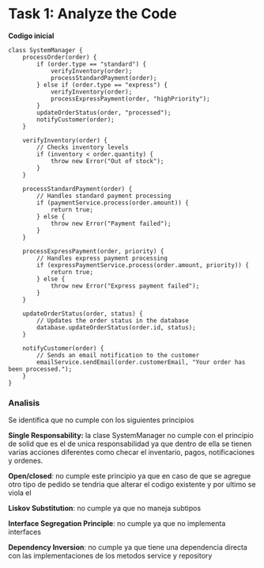 # Task 1: Analyze the Code

**Codigo inicial**

``` 
class SystemManager {
    processOrder(order) {
        if (order.type == "standard") {
            verifyInventory(order);
            processStandardPayment(order);
        } else if (order.type == "express") {
            verifyInventory(order);
            processExpressPayment(order, "highPriority");
        }
        updateOrderStatus(order, "processed");
        notifyCustomer(order);
    }
 
    verifyInventory(order) {
        // Checks inventory levels
        if (inventory < order.quantity) {
            throw new Error("Out of stock");
        }
    }
 
    processStandardPayment(order) {
        // Handles standard payment processing
        if (paymentService.process(order.amount)) {
            return true;
        } else {
            throw new Error("Payment failed");
        }
    }
 
    processExpressPayment(order, priority) {
        // Handles express payment processing
        if (expressPaymentService.process(order.amount, priority)) {
            return true;
        } else {
            throw new Error("Express payment failed");
        }
    }
 
    updateOrderStatus(order, status) {
        // Updates the order status in the database
        database.updateOrderStatus(order.id, status);
    }
 
    notifyCustomer(order) {
        // Sends an email notification to the customer
        emailService.sendEmail(order.customerEmail, "Your order has been processed.");
    }
}
``` 

### Analisis
Se identifica que no cumple con los siguientes principios

**Single Responsability:**  la clase SystemManager no cumple con el principio de solid que es el de unica responsabilidad ya que dentro de ella se tienen varias acciones diferentes como checar el inventario, pagos, notificaciones y ordenes.

**Open/closed**:  no cumple este principio ya que en caso de que se agregue otro tipo de pedido se tendria que alterar el codigo existente y por ultimo se viola el 

**Liskov Substitution**: no cumple ya que no maneja subtipos

**Interface Segregation Principle**: no cumple ya que no implementa interfaces

**Dependency Inversion**: no cumple ya que tiene una dependencia directa con las implementaciones de los metodos service y repository